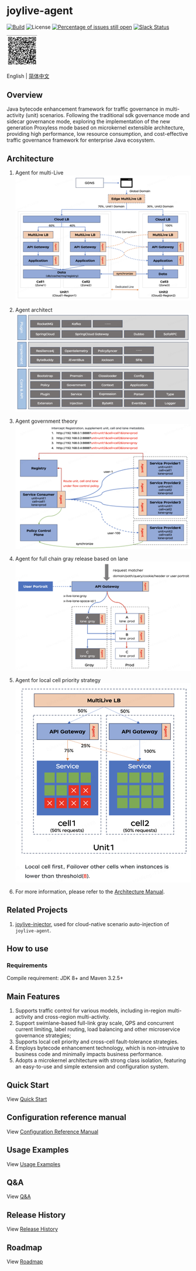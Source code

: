 # joylive-agent

[![Build](https://github.com/jd-opensource/joylive-agent/actions/workflows/build.yml/badge.svg)](https://github.com/jd-opensource/joylive-agent/actions/workflows/build.yml)
![License](https://img.shields.io/github/license/jd-opensource/joylive-agent.svg)
[![Percentage of issues still open](http://isitmaintained.com/badge/open/jd-opensource/joylive-agent.svg)](http://isitmaintained.com/project/jd-opensource/joylive-agent "Percentage of issues still open")
[![Slack Status](https://img.shields.io/badge/slack-join_chat-white.svg?logo=slack&style=social)](https://joylivehq.slack.com)

<img src="docs/image/weixin.jpg" alt="pic" style="zoom:33%;" />

English | [简体中文](./README-zh.md)

## Overview

Java bytecode enhancement framework for traffic governance in multi-activity (unit) scenarios. Following the traditional sdk governance mode and sidecar governance mode, exploring the implementation of the new generation Proxyless mode based on microkernel extensible architecture, providing high performance, low resource consumption, and cost-effective traffic governance framework for enterprise Java ecosystem.

## Architecture
1. Agent for multi-Live   
![pic](docs/image/architect-0.png)

2. Agent architect   
![pic](docs/image/architect-1.png)

3. Agent government theory   
![pic](docs/image/architect-2.png)

4. Agent for full chain gray release based on lane   
![pic](docs/image/architect-3.png)

5. Agent for local cell priority strategy   
![pic](docs/image/architect-4.png)

6. For more information, please refer to the [Architecture Manual](docs/architect.md).

## Related Projects

1. [joylive-injector](https://github.com/jd-opensource/joylive-injector), used for cloud-native scenario auto-injection of `joylive-agent`.

## How to use

### Requirements

Compile requirement: JDK 8+ and Maven 3.2.5+ 

## Main Features

1. Supports traffic control for various models, including in-region multi-activity and cross-region multi-activity.
2. Support swimlane-based full-link gray scale, QPS and concurrent current limiting, label routing, load balancing and other microservice governance strategies;
3. Supports local cell priority and cross-cell fault-tolerance strategies.
4. Employs bytecode enhancement technology, which is non-intrusive to business code and minimally impacts business performance.
5. Adopts a microkernel architecture with strong class isolation, featuring an easy-to-use and simple extension and configuration system.

## Quick Start

View [Quick Start](./docs/quickstart.md)

## Configuration reference manual

View [Configuration Reference Manual](./docs/config.md)

## Usage Examples

View [Usage Examples](./docs/example.md)

## Q&A

View [Q&A](./docs/qa.md)

## Release History

View [Release History](./RELEASE.md)

## Roadmap

View [Roadmap](./docs/roadmap.md)
